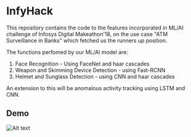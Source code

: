 # InfyHack
This repository contains the code to the features incorporated in ML/AI challenge of Infosys Digital Makeathon'18, on the use case "ATM Surveillance in Banks" which fetched us the runners up position.

The functions perfomed by our ML/AI model are:

1. Face Recognition - Using FaceNet and haar cascades
2. Weapon and Skimming Device Detection - using Fast-RCNN
3. Helmet and Sunglass Detection - using CNN and haar cascades

An extension to this will be anomalous activity tracking using LSTM and CNN.

## Demo
![Alt text](https://github.com/shivangchopra11/InfyHack/blob/master/Demo.gif)
